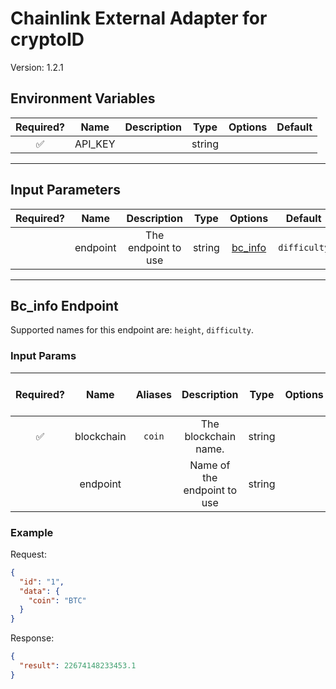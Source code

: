 # Chainlink External Adapter for cryptoID

Version: 1.2.1

## Environment Variables

| Required? |  Name   | Description |  Type  | Options | Default |
| :-------: | :-----: | :---------: | :----: | :-----: | :-----: |
|    ✅     | API_KEY |             | string |         |         |

---

## Input Parameters

| Required? |   Name   |     Description     |  Type  |           Options            |   Default    |
| :-------: | :------: | :-----------------: | :----: | :--------------------------: | :----------: |
|           | endpoint | The endpoint to use | string | [bc_info](#bc_info-endpoint) | `difficulty` |

---

## Bc_info Endpoint

Supported names for this endpoint are: `height`, `difficulty`.

### Input Params

| Required? |    Name    | Aliases |         Description         |  Type  | Options | Default | Depends On | Not Valid With |
| :-------: | :--------: | :-----: | :-------------------------: | :----: | :-----: | :-----: | :--------: | :------------: |
|    ✅     | blockchain | `coin`  |    The blockchain name.     | string |         |         |            |                |
|           |  endpoint  |         | Name of the endpoint to use | string |         |         |            |                |

### Example

Request:

```json
{
  "id": "1",
  "data": {
    "coin": "BTC"
  }
}
```

Response:

```json
{
  "result": 22674148233453.1
}
```
